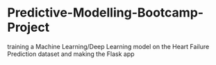 # Predictive-Modelling-Bootcamp-Project
training a Machine Learning/Deep Learning model on the Heart Failure Prediction dataset and making the Flask app
